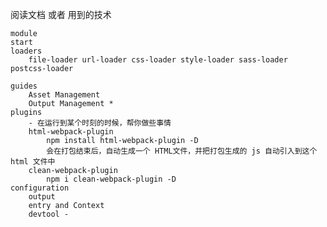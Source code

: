 阅读文档 或者 用到的技术

    module
    start
    loaders
        file-loader url-loader css-loader style-loader sass-loader postcss-loader

    guides
        Asset Management
        Output Management *
    plugins
        - 在运行到某个时刻的时候，帮你做些事情
        html-webpack-plugin
            npm install html-webpack-plugin -D
            会在打包结束后，自动生成一个 HTML文件，并把打包生成的 js 自动引入到这个 html 文件中
        clean-webpack-plugin
            npm i clean-webpack-plugin -D
    configuration
        output
        entry and Context
        devtool -

